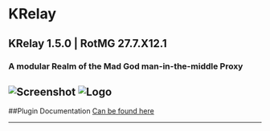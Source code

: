 # KRelay
## KRelay 1.5.0 | RotMG 27.7.X12.1
### A modular Realm of the Mad God man-in-the-middle Proxy

![Screenshot](/Screenshot.png) ![Logo](/K-Relay/Icon.ico)
-----------------------------------------------------------

##Plugin Documentation
[Can be found here](https://github.com/TheKronks/K_Relay_Plugin_Documentation/blob/master/README.md)

-----------------------------------------------------------
